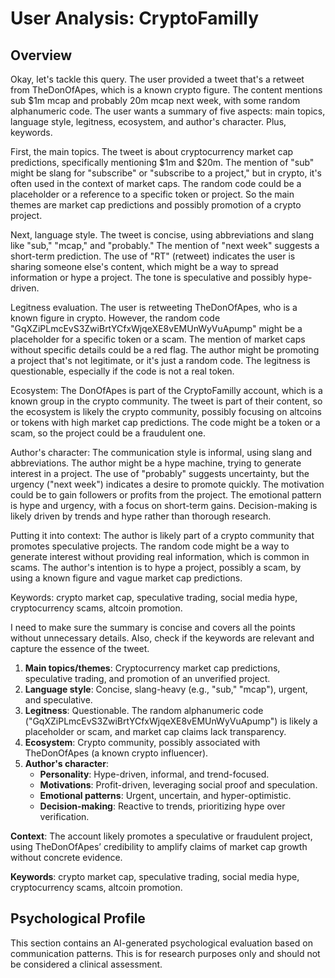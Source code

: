 # User Analysis: CryptoFamilly

## Overview

<think>
Okay, let's tackle this query. The user provided a tweet that's a retweet from TheDonOfApes, which is a known crypto figure. The content mentions sub $1m mcap and probably 20m mcap next week, with some random alphanumeric code. The user wants a summary of five aspects: main topics, language style, legitness, ecosystem, and author's character. Plus, keywords.

First, the main topics. The tweet is about cryptocurrency market cap predictions, specifically mentioning $1m and $20m. The mention of "sub" might be slang for "subscribe" or "subscribe to a project," but in crypto, it's often used in the context of market caps. The random code could be a placeholder or a reference to a specific token or project. So the main themes are market cap predictions and possibly promotion of a crypto project.

Next, language style. The tweet is concise, using abbreviations and slang like "sub," "mcap," and "probably." The mention of "next week" suggests a short-term prediction. The use of "RT" (retweet) indicates the user is sharing someone else's content, which might be a way to spread information or hype a project. The tone is speculative and possibly hype-driven.

Legitness evaluation. The user is retweeting TheDonOfApes, who is a known figure in crypto. However, the random code "GqXZiPLmcEvS3ZwiBrtYCfxWjqeXE8vEMUnWyVuApump" might be a placeholder for a specific token or a scam. The mention of market caps without specific details could be a red flag. The author might be promoting a project that's not legitimate, or it's just a random code. The legitness is questionable, especially if the code is not a real token.

Ecosystem: The DonOfApes is part of the CryptoFamilly account, which is a known group in the crypto community. The tweet is part of their content, so the ecosystem is likely the crypto community, possibly focusing on altcoins or tokens with high market cap predictions. The code might be a token or a scam, so the project could be a fraudulent one.

Author's character: The communication style is informal, using slang and abbreviations. The author might be a hype machine, trying to generate interest in a project. The use of "probably" suggests uncertainty, but the urgency ("next week") indicates a desire to promote quickly. The motivation could be to gain followers or profits from the project. The emotional pattern is hype and urgency, with a focus on short-term gains. Decision-making is likely driven by trends and hype rather than thorough research.

Putting it into context: The author is likely part of a crypto community that promotes speculative projects. The random code might be a way to generate interest without providing real information, which is common in scams. The author's intention is to hype a project, possibly a scam, by using a known figure and vague market cap predictions.

Keywords: crypto market cap, speculative trading, social media hype, cryptocurrency scams, altcoin promotion.

I need to make sure the summary is concise and covers all the points without unnecessary details. Also, check if the keywords are relevant and capture the essence of the tweet.
</think>

1. **Main topics/themes**: Cryptocurrency market cap predictions, speculative trading, and promotion of an unverified project.  
2. **Language style**: Concise, slang-heavy (e.g., "sub," "mcap"), urgent, and speculative.  
3. **Legitness**: Questionable. The random alphanumeric code ("GqXZiPLmcEvS3ZwiBrtYCfxWjqeXE8vEMUnWyVuApump") is likely a placeholder or scam, and market cap claims lack transparency.  
4. **Ecosystem**: Crypto community, possibly associated with TheDonOfApes (a known crypto influencer).  
5. **Author's character**:  
   - **Personality**: Hype-driven, informal, and trend-focused.  
   - **Motivations**: Profit-driven, leveraging social proof and speculation.  
   - **Emotional patterns**: Urgent, uncertain, and hyper-optimistic.  
   - **Decision-making**: Reactive to trends, prioritizing hype over verification.  

**Context**: The account likely promotes a speculative or fraudulent project, using TheDonOfApes’ credibility to amplify claims of market cap growth without concrete evidence.  

**Keywords**: crypto market cap, speculative trading, social media hype, cryptocurrency scams, altcoin promotion.

## Psychological Profile

This section contains an AI-generated psychological evaluation based on communication patterns. This is for research purposes only and should not be considered a clinical assessment.